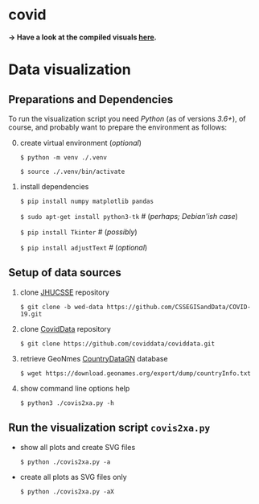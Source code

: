 # covid

**→ Have a look at the compiled visuals [here](https://xax.github.io/covid/).**


# Data visualization


## Preparations and Dependencies

To run the visualization script you need *Python* (as of versions *3.6+*), of course, and probably want to prepare the environment as follows:

0. create virtual environment (*optional*)

    `$ python -m venv ./.venv`

    `$ source ./.venv/bin/activate`

1. install dependencies

    `$ pip install numpy matplotlib pandas`

    `$ sudo apt-get install python3-tk`  *#* (*perhaps; Debian'ish case*)

    `$ pip install Tkinter`  *#* (*possibly*)

    `$ pip install adjustText`  *#* (*optional*)


## Setup of data sources

1. clone [JHUCSSE] repository

    `$ git clone -b wed-data https://github.com/CSSEGISandData/COVID-19.git`

2. clone [CovidData] repository

    `$ git clone https://github.com/coviddata/coviddata.git`

3. retrieve GeoNmes [CountryDataGN] database

    `$ wget https://download.geonames.org/export/dump/countryInfo.txt`

9. show command line options help

    `$ python3 ./covis2xa.py -h`


## Run the visualization script `covis2xa.py`

- show all plots and create SVG files

    `$ python ./covis2xa.py -a`

- create all plots as SVG files only

    `$ python ./covis2xa.py -aX`


[JHUCSSE]: https://github.com/CSSEGISandData/COVID-19 "2019 Novel Coronavirus COVID-19 (2019-nCoV) Data Repository by Johns Hopkins CSSE"
[CovidData]: https://github.com/coviddata/coviddata "CovidData, preprocessed JHU CSSE and New York Times data"
[NYTData]: https://github.com/nytimes/covid-19-data "New York Times Covid-19 US states data"

[GeoNames]: http://www.geonames.org/ "GeoNames"
[CountryDataGN]: https://download.geonames.org/export/dump/countryInfo.txt "GeoNames country data"

[CC-by-4.0]: https://creativecommons.org/licenses/by/4.0/ "Creative Commons Attribution 4.0 License"
[JHU-TOS]: https://github.com/CSSEGISandData/COVID-19/blob/master/README.md "Terms of use"
[NYT-TOS]: https://github.com/nytimes/covid-19-data#license-and-attribution "License and Attribution"
